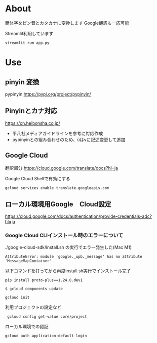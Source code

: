 # About
簡体字をピン音とカタカナに変換します
Google翻訳も一応可能

Streamlit利用しています

```
streamlit run app.py
```

# Use

## pinyin 変換
pypinyin
https://pypi.org/project/pypinyin/

## Pinyinとカナ対応
https://cn.heibonsha.co.jp/

* 平凡社メディアガイドラインを参考に対応作成
* pypinyinとの組み合わせのため、üはvに記述変更して追加


## Google Cloud
翻訳部分
https://cloud.google.com/translate/docs?hl=ja

Google Cloud Shellで有効にする
```
gcloud services enable translate.googleapis.com
```

## ローカル環境用Google　Cloud設定
https://cloud.google.com/docs/authentication/provide-credentials-adc?hl=ja

### Google Cloud CLIインストール時のエラーについて
./google-cloud-sdk/install.sh の実行でエラー発生した(Mac M1)
```
AttributeError: module 'google._upb._message' has no attribute 'MessageMapContainer' 
```
以下コマンドを打ってから再度install.sh実行でインストール完了
```
pip install proto-plus==1.24.0.dev1
```

```
$ gcloud components update
```


```
gcloud init
```
利用プロジェクトの設定など

```
 gcloud config get-value core/project
 ```

 ローカル環境での認証

 ```
 gcloud auth application-default login
 ```